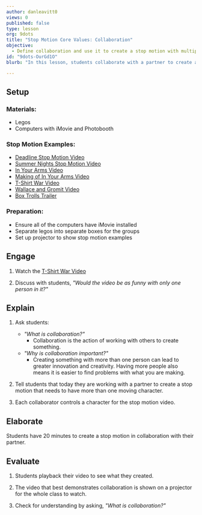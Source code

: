 ```yaml
---
author: danleavitt0
views: 0
published: false
type: lesson
org: 9dots
title: "Stop Motion Core Values: Collaboration"
objective: 
  - Define collaboration and use it to create a stop motion with multiple moving characters
id: "9dots-OurGd1O"
blurb: "In this lesson, students collaborate with a partner to create a stop motion. Discuss with students the importance of collaboration.  Students demonstrate learning by developing a stop motion with multiple moving characters."

---
```


## Setup

### Materials:

- Legos
- Computers with iMovie and Photobooth

### Stop Motion Examples:
- [Deadline Stop Motion Video](http://www.youtube.com/watch?v=BpWM0FNPZSs)
- [Summer Nights Stop Motion Video](http://www.youtube.com/watch?v=_whyjdt5Qso)
- [In Your Arms Video](http://www.youtube.com/watch?v=IOu0DuxFAT0)
- [Making of In Your Arms Video](http://www.youtube.com/watch?v=cIH4MJAC2Tg&feature=youtu.be)
- [T-Shirt War Video](http://www.youtube.com/watch?v=DKWdSCt4jGE)
- [Wallace and Gromit Video](http://www.youtube.com/watch?v=CJDhmlMQT60)
- [Box Trolls Trailer](http://www.youtube.com/watch?v=Vfm4uPESCoI)

### Preparation:
- Ensure all of the computers have iMovie installed
- Separate legos into separate boxes for the groups
- Set up projector to show stop motion examples

## Engage

1. Watch the [T-Shirt War Video](http://www.youtube.com/watch?v=DKWdSCt4jGE)

2. Discuss with students, _"Would the video be as funny with only one person in it?"_

## Explain

1. Ask students:
	- _"What is collaboration?"_
		- Collaboration is the action of working with others to create something.
    - _"Why is collaboration important?"_
    	- Creating something with more than one person can lead to greater innovation and creativity. Having more people also means it is easier to find problems with what you are making.

2. Tell students that today they are working with a partner to create a stop motion that needs to have more than one moving character.

3. Each collaborator controls a character for the stop motion video.

## Elaborate
Students have 20 minutes to create a stop motion in collaboration with their partner.

## Evaluate

1. Students playback their video to see what they created.

2. The video that best demonstrates collaboration is shown on a projector for the whole class to watch.

3. Check for understanding by asking, _"What is collaboration?"_
